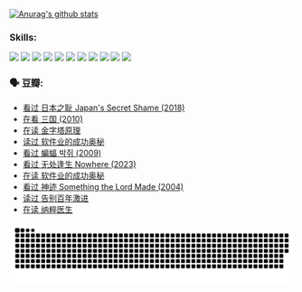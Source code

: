
[![Anurag's github stats](https://github-readme-stats.vercel.app/api?username=w940853815)](https://github.com/anuraghazra/github-readme-stats)

### Skills:

<code><img height="32" src="https://cdn.jsdelivr.net/npm/simple-icons@v5/icons/python.svg"></code>
<code><img height="32" src="https://cdn.jsdelivr.net/npm/simple-icons@v5/icons/javascript.svg"></code>
<code><img height="32" src="https://cdn.jsdelivr.net/npm/simple-icons@v5/icons/django.svg"></code>
<code><img height="32" src="https://cdn.jsdelivr.net/npm/simple-icons@v5/icons/flask.svg"></code>
<code><img height="32" src="https://cdn.jsdelivr.net/npm/simple-icons@v5/icons/vuetify.svg"></code>
<code><img height="32" src="https://cdn.jsdelivr.net/npm/simple-icons@v5/icons/git.svg"></code>
<code><img height="32" src="https://cdn.jsdelivr.net/npm/simple-icons@v5/icons/docker.svg"></code>
<code><img height="32" src="https://cdn.jsdelivr.net/npm/simple-icons@v5/icons/postgresql.svg"></code>
<code><img height="32" src="https://cdn.jsdelivr.net/npm/simple-icons@v5/icons/elasticsearch.svg"></code>
<code><img height="32" src="https://cdn.jsdelivr.net/npm/simple-icons@v5/icons/macos.svg"></code>
<code><img height="32" src="https://cdn.jsdelivr.net/npm/simple-icons@v5/icons/linux.svg"></code>

### 🗣 豆瓣:

<!-- DOUBAN-ACTIVITIES:START -->
- [看过 日本之耻 Japan's Secret Shame‎ (2018)](https://www.douban.com/people/136069238/status/4431579101/?_i=00431864)
- [在看 三国‎ (2010)](https://www.douban.com/people/136069238/status/4430559482/?_i=00431864)
- [在读 金字塔原理](https://www.douban.com/people/136069238/status/4424812753/?_i=00431864)
- [读过 软件业的成功奥秘](https://www.douban.com/people/136069238/status/4424809958/?_i=00431864)
- [看过 蝙蝠 박쥐‎ (2009)](https://www.douban.com/people/136069238/status/4422787315/?_i=00431864)
- [看过 无处逢生 Nowhere‎ (2023)](https://www.douban.com/people/136069238/status/4416454713/?_i=00431864)
- [在读 软件业的成功奥秘](https://www.douban.com/people/136069238/status/4414815312/?_i=00431864)
- [看过 神迹 Something the Lord Made‎ (2004)](https://www.douban.com/people/136069238/status/4409691983/?_i=00431864)
- [读过 告别百年激进](https://www.douban.com/people/136069238/status/4406414036/?_i=00431864)
- [在读 纳粹医生](https://www.douban.com/people/136069238/status/4406413750/?_i=00431864)
<!-- DOUBAN-ACTIVITIES:END -->


![Snake animation](https://raw.githubusercontent.com/w940853815/w940853815/output/github-contribution-grid-snake.svg)

<!--
**w940853815/w940853815** is a ✨ _special_ ✨ repository because its `README.md` (this file) appears on your GitHub profile.

Here are some ideas to get you started:

- 🔭 I’m currently working on ...
- 🌱 I’m currently learning ...
- 👯 I’m looking to collaborate on ...
- 🤔 I’m looking for help with ...
- 💬 Ask me about ...
- 📫 How to reach me: ...
- 😄 Pronouns: ...
- ⚡ Fun fact: ...
-->
